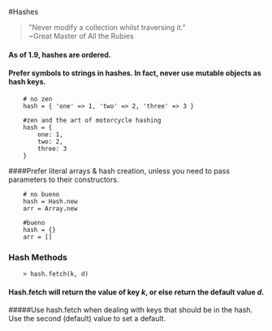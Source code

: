 #Hashes

> "Never modify a collection whilst traversing it."  
 ~Great Master of All the Rubies

#### As of 1.9, hashes are ordered. 


#### Prefer symbols to strings in hashes. In fact, never use mutable objects as hash keys.

		# no zen
		hash = { 'one' => 1, 'two' => 2, 'three' => 3 } 
		
		#zen and the art of motorcycle hashing
		hash = { 
			one: 1, 
			two: 2,
			three: 3
		} 
		
####Prefer literal arrays & hash creation, unless you need to pass parameters to their constructors.

		# no bueno
		hash = Hash.new
		arr = Array.new
		
		#bueno
		hash = {}
		arr = []

### Hash Methods

		> hash.fetch(k, d)
		
#### Hash.fetch will return the value of key _k_, or else return the default value _d_.

#####Use hash.fetch when dealing with keys that should be in the hash. Use the second (default) value to set a default.

